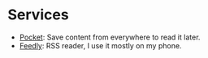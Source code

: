 # Services

* [Pocket](https://getpocket.com): Save content from everywhere to read it later.
* [Feedly](https://feedly.com/): RSS reader, I use it mostly on my phone.